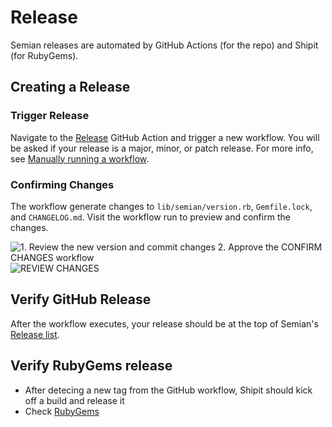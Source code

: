 # Release

Semian releases are automated by GitHub Actions (for the repo) and Shipit (for RubyGems).

## Creating a Release

### Trigger Release

Navigate to the [Release](https://github.com/Shopify/semian/actions/workflows/release.yml) GitHub Action and trigger a new workflow. You will be asked if your release is a major, minor, or patch release. For more info, see [Manually running a workflow](https://docs.github.com/en/actions/how-tos/manage-workflow-runs/manually-run-a-workflow).

### Confirming Changes

The workflow generate changes to `lib/semian/version.rb`, `Gemfile.lock`, and `CHANGELOG.md`. Visit the workflow run to preview and confirm the changes.

![1. Review the new version and commit changes
2. Approve the CONFIRM CHANGES workflow](https://github.com/user-attachments/assets/de113ad1-1849-4c56-b46f-49ed414afc96)
![REVIEW CHANGES](https://github.com/user-attachments/assets/8ec73d6a-0e73-42c3-8856-afbaafe283cc)

## Verify GitHub Release

After the workflow executes, your release should be at the top of Semian's [Release list](https://github.com/Shopify/semian/releases).

## Verify RubyGems release

- After detecing a new tag from the GitHub workflow, Shipit should kick off a build and release it
- Check [RubyGems](https://rubygems.org/gems/semian)
